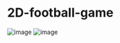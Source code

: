 # 2D-football-game

![image](https://user-images.githubusercontent.com/73530803/174622489-c44d9912-ba8c-43ca-a6b3-8197d87c1825.png)
![image](https://user-images.githubusercontent.com/73530803/174622588-041fc64c-d078-4e18-a121-6eaafc182ff2.png)

